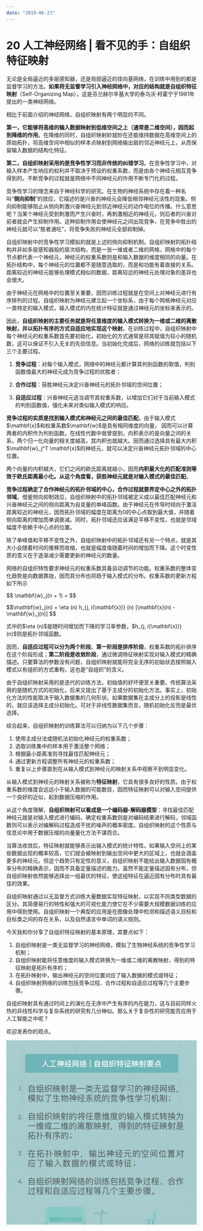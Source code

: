 ```yaml
---
date: "2019-06-23"
---  
```

      
# 20 人工神经网络 | 看不见的手：自组织特征映射
无论是全局逼近的多层感知器，还是局部逼近的径向基网络，在训练中用到的都是监督学习的方法。**如果将无监督学习引入神经网络中，对应的结构就是自组织特征映射**（Self-Organizing Map），这是芬兰赫尔辛基大学的泰乌沃·柯霍宁于1981年提出的一类神经网络。

相比于前面介绍的神经网络，自组织映射有两个明显的不同。

**第一，它能够将高维的输入数据映射到低维空间之上（通常是二维空间），因而起到降维的作用**。在降维的同时，自组织映射妙就妙在还能维持数据在高维空间上的原始拓扑，将高维空间中相似的样本点映射到网络输出层的邻近神经元上，从而保留输入数据的结构化特征。

**第二，自组织映射采用的是竞争性学习而非传统的纠错学习**。在竞争性学习中，对输入样本产生响应的权利并不取决于预设的权重系数，而是由各个神经元相互竞争得到的。不断竞争的过程就是网络中不同神经元的作用不断专门化的过程。

竞争性学习的理念来自于神经科学的研究。在生物的神经系统中存在着一种名叫“**侧向抑制**”的效应，它描述的是兴奋的神经元会降低相邻神经元活性的现象。侧向抑制能够阻止从侧向刺激兴奋神经元到邻近神经元的动作电位的传播。什么意思呢？当某个神经元受到刺激而产生兴奋时，再刺激相近的神经元，则后者的兴奋对前者就会产生抑制作用。这种抑制作用会使神经元之间出现竞争，在竞争中胜出的神经元就可以“胜者通吃”，将竞争失败的神经元全部抑制掉。

自组织映射中的竞争性学习模拟的就是上述的侧向抑制机制。自组织映射的拓扑结构并非如多层感知器般的层次结构，而是一张一维或者二维的网格，网格中的每个节点都代表一个神经元，神经元的权重系数则是和输入数据的维度相同的向量。在拓扑结构中，每个神经元的位置都不是随意选取的，而是和功能有着直接的关系。距离较近的神经元能够处理模式相似的数据，距离较远的神经元处理对象的差异也会很大。

由于神经元在网格中的位置至关重要，因而训练过程就是在空间上对神经元进行有序排列的过程。自组织映射为神经元建立起一个坐标系，由于每个网格神经元对应一类特定的输入模式，输入模式的内在统计特征就是通过神经元的坐标来表示的。

因此，**自组织映射的主要任务就是将任意维度的输入模式转换为一维或二维的离散映射，并以拓扑有序的方式自适应地实现这个映射**。在训练过程中，自组织映射中每个神经元的权重系数首先要初始化，初始化的方式通常是将其赋值为较小的随机数，这可以保证不引入无关的先验信息。当初始化完成后，网络的训练就包括以下三个主要过程。

<!-- [[[read_end]]] -->

1.  **竞争过程**：对每个输入模式，网络中的神经元都计算其判别函数的取值，判别函数值最大的神经元成为竞争过程的优胜者；

2.  **合作过程**：获胜神经元决定兴奋神经元的拓扑邻域的空间位置；

3.  **自适应过程**：兴奋神经元适当调节其权重系数，以增加它们对于当前输入模式的判别函数值，强化未来对类似输入模式的响应。

**竞争过程的实质是找到输入模式和神经元之间的最佳匹配**。由于输入模式\$\\mathbf\{x\}\$和权重系数\$\\mathbf\{w\}\$是具有相同维度的向量， 因而可以计算两者的内积作为判别函数。在线性代数中我曾提到，内积表示的是向量之间的关系，两个归一化向量的相关度越高，其内积也就越大。因而通过选择具有最大内积\$\\mathbf\{w\}\_j\^T \\mathbf\{x\}\$的神经元，就可以决定兴奋神经元拓扑邻域的中心位置。

两个向量的内积越大，它们之间的欧氏距离就越小，因而**内积最大化的匹配准则等效于欧氏距离最小化。从这个角度看，获胜神经元就是对输入模式的最佳匹配**。

**竞争过程确定了合作神经元的拓扑邻域的中心，合作过程就要界定中心之外的拓扑邻域**。借鉴侧向抑制效应，自组织映射中的拓扑邻域被定义成以最佳匹配神经元和兴奋神经元之间的侧向距离为自变量的单峰函数。由于神经元在传导时倾向于激活距离较近的神经元，因而拓扑邻域的幅度在距离为0的中心点取到最大值，并随着侧向距离的增加而单调衰减。同时，拓扑邻域还应该满足平移不变性，也就是邻域幅度不依赖于中心点的位置。

除了单峰值和平移不变性之外，自组织映射中的拓扑邻域还有另一个特点，就是其大小会随着时间的推移而收缩，也就是幅度值随着时间的增加而下降。这个时变性质的意义在于逐渐减少需要更新的神经元的数量。

网络的自组织特性要求神经元的权重系数具备自动调节的功能。权重系数的整体变化趋势是向数据靠拢，因而其分布也将趋于输入模式的分布。权重系数的更新方程如下所示

\$\$ \\mathbf\{w\}\_j\(n + 1\) = \$\$

\$\$\\mathbf\{w\}\_j\(n\) + \\eta \(n\) h\_\{j, i\(\\mathbf\{x\}\)\} \(n\) \[\\mathbf\{x\}\(n\) \- \\mathbf\{w\}\_j\(n\)\] \$\$

式中的\$\\eta \(n\)\$是随时间增加而下降的学习率参数，\$h\_\{j, i\(\\mathbf\{x\}\)\} \(n\)\$则是拓扑邻域函数。

因而，**自适应过程可以分为两个阶段**。**第一阶段是排序阶段**，权重系数的拓扑排序在这个阶段形成；**第二阶段是收敛阶段**，通过微调特征映射实现对输入模式的精确描述。只要算法的参数没有问题，自组织映射就能将完全无序的初始状态按照输入模式以有组织的方式重构，这也是“自组织”的含义。

由于自组织映射采用的是迭代的训练方法，初始值的好坏便至关重要。传统算法采用的是随机方式的初始化，后来又提出了基于主成分的初始化方法。事实上，初始化方法的性能取决于输入数据集的几何形状。如果数据集在主成分上的投影是线性的，就应该选择主成分初始化。可对于非线性数据集而言，随机初始化反而是最优选择。

综合起来，自组织映射的训练算法可以归纳为以下几个步骤：

1.  使用主成分法或随机法初始化神经元的权重系数；
2.  选取训练集中的样本用于激活整个网络；
3.  根据最小距离准则寻找最佳匹配神经元；
4.  通过更新方程调整所有神经元的权重系数；
5.  重复以上步骤直到在从输入模式到神经元的映射关系中观察不到明显变化。

从输入模式到神经元的映射关系被称为**特征映射**，它具有很多良好的性质。由于权重系数的维度会远远小于输入数据的可能数目，因而特征映射可以对输入空间提供一个良好的近似，起到数据压缩的作用。

从这个角度理解，**自组织映射可以看成是一个编码器-解码器模型**：寻找最佳匹配神经元就是对输入模式进行编码，确定权重系数则是对编码结果进行解码，邻域函数则可以表示对编解码过程造成干扰的噪声的概率密度。自组织映射的这个性质与信息论中用于数据压缩的向量量化方法不谋而合。

当算法收敛后，特征映射就能够表示出输入模式的统计特性。如果输入空间上的某些数据出现的概率较高，它们就会被映射到输出空间中更大的区域上，也就会涵盖更多的神经元。但这个趋势只有定性的意义，自组织映射不能给出输入数据固有概率分布的精确表示，因而不具备定量描述的能力。虽然不能定量描述固有分布，但自组织映射依然能够选择出一组最优的特征，使这组特征在逼近固有分布时具有最佳的效果。

自组织映射通过以无监督方式训练大量数据实现特征映射，以实现不同类型数据的区分。其简便易行的特性和强大的可视化能力使它在不少需要大规模数据训练的应用中得到使用。自组织映射一个典型的应用是在图像处理中检测和描述语义目标和目标类之间的存在关系，以及自然语言中单词的语义规则。

今天我和你分享了自组织特征映射的基本原理，其要点如下：

1.  自组织映射是一类无监督学习的神经网络，模拟了生物神经系统的竞争性学习机制；
2.  自组织映射能将任意维度的输入模式转换为一维或二维的离散映射，得到的特征映射是拓扑有序的；
3.  在拓扑映射中，输出神经元的空间位置对应了输入数据的模式或特征；
4.  自组织映射网络的训练包括竞争过程、合作过程和自适应过程等几个主要步骤。

自组织映射具有通过时间上的演化在无序中产生有序的内在能力，这与目前同样火热的非线性科学与复杂系统的研究有几分神似。那么关于复杂性的研究能否应用于人工智能之中呢？

欢迎发表你的观点。

![](./httpsstatic001geekbangorgresourceimage982b98778ce46a430c847021f437eefdb62b.jpg)